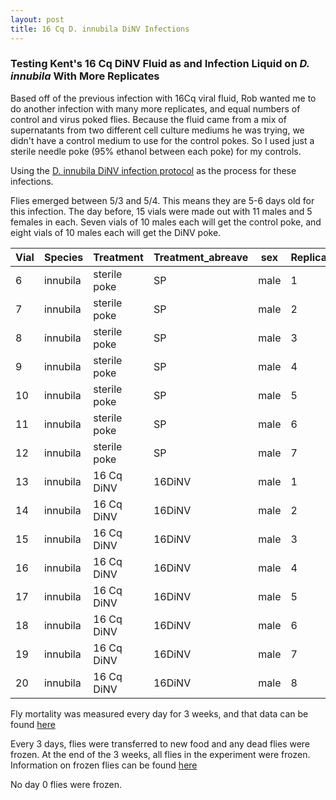 ```yaml
---
layout: post
title: 16 Cq D. innubila DiNV Infections 
---
```


### Testing Kent's 16 Cq DiNV Fluid as and Infection Liquid on _D. innubila_ With More Replicates

Based off of the previous infection with 16Cq viral fluid, Rob wanted me to do another infection with many more replicates, and equal numbers of control and virus poked flies. Because the fluid came from a mix of supernatants from two different cell culture mediums he was trying, we didn't have a control medium to use for the control pokes. So I used just a sterile needle poke (95% ethanol between each poke) for my controls. 

Using the [D. innubila DiNV infection protocol](https://docs.google.com/document/d/191HoBdHh4KhIpoBTmma_ANXZZ6_2NZV3igZB3zYP5ig/edit) as the process for these infections. 

Flies emerged between 5/3 and 5/4. This means they are 5-6 days old for this infection. The day before, 15 vials were made out with 11 males and 5 females in each. Seven vials of 10 males each will get the control poke, and eight vials of 10 males each will get the DiNV poke. 

| Vial | Species  | Treatment    | Treatment_abreave | sex  | Replicate | Day_emerged | Day_Infected | time_infected | fly_age  | Original_N_number |
|------|----------|--------------|-------------------|------|-----------|-------------|--------------|---------------|----------|-------------------|
| 6    | innubila | sterile poke | SP                | male | 1         | 5/3-5/4     | 20230509     | 2:22          | 5-6 days | 10                |
| 7    | innubila | sterile poke | SP                | male | 2         | 5/3-5/4     | 20230509     | 2:29          | 5-6 days | 10                |
| 8    | innubila | sterile poke | SP                | male | 3         | 5/3-5/4     | 20230509     | 2:36          | 5-6 days | 9                 |
| 9    | innubila | sterile poke | SP                | male | 4         | 5/3-5/4     | 20230509     | 2:43          | 5-6 days | 10                |
| 10   | innubila | sterile poke | SP                | male | 5         | 5/3-5/4     | 20230509     | 2:50          | 5-6 days | 10                |
| 11   | innubila | sterile poke | SP                | male | 6         | 5/3-5/4     | 20230509     | 2:56          | 5-6 days | 10                |
| 12   | innubila | sterile poke | SP                | male | 7         | 5/3-5/4     | 20230509     | 3:03          | 5-6 days | 10                |
| 13   | innubila | 16 Cq DiNV   | 16DiNV            | male | 1         | 5/3-5/4     | 20230509     | 3:11          | 5-6 days | 10                |
| 14   | innubila | 16 Cq DiNV   | 16DiNV            | male | 2         | 5/3-5/4     | 20230509     | 3:17          | 5-6 days | 10                |
| 15   | innubila | 16 Cq DiNV   | 16DiNV            | male | 3         | 5/3-5/4     | 20230509     | 3:26          | 5-6 days | 10                |
| 16   | innubila | 16 Cq DiNV   | 16DiNV            | male | 4         | 5/3-5/4     | 20230509     | 3:31          | 5-6 days | 10                |
| 17   | innubila | 16 Cq DiNV   | 16DiNV            | male | 5         | 5/3-5/4     | 20230509     | 3:38          | 5-6 days | 10                |
| 18   | innubila | 16 Cq DiNV   | 16DiNV            | male | 6         | 5/3-5/4     | 20230509     | 3:45          | 5-6 days | 9                 |
| 19   | innubila | 16 Cq DiNV   | 16DiNV            | male | 7         | 5/3-5/4     | 20230509     | 3:50          | 5-6 days | 10                |
| 20   | innubila | 16 Cq DiNV   | 16DiNV            | male | 8         | 5/3-5/4     | 20230509     | 3:58          | 5-6 days | 10                |


Fly mortality was measured every day for 3 weeks, and that data can be found [here](https://docs.google.com/spreadsheets/d/1C3ySqTUb8pM2rNR1jLsdNUMgWrqfQIgvzVzjv-qtZAU/edit#gid=0)

Every 3 days, flies were transferred to new food and any dead flies were frozen. At the end of the 3 weeks, all flies in the experiment were frozen. Information on frozen flies can be found [here](https://docs.google.com/spreadsheets/d/1cC5ZW5fuBKUN46-VxfLpy3Tq8kVqZ7IL_b2a1IvnB9U/edit#gid=0)

No day 0 flies were frozen.  